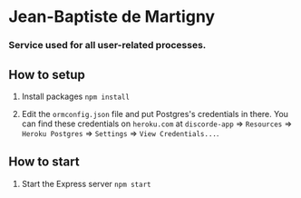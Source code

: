 # Jean-Baptiste de Martigny

### Service used for all user-related processes.

## How to setup

1. Install packages
   `npm install`

2. Edit the `ormconfig.json` file and put Postgres's credentials in there.
   You can find these credentials on `heroku.com` at `discorde-app` => `Resources` => `Heroku Postgres` => `Settings` => `View Credentials...`.

## How to start

1. Start the Express server
   `npm start`
